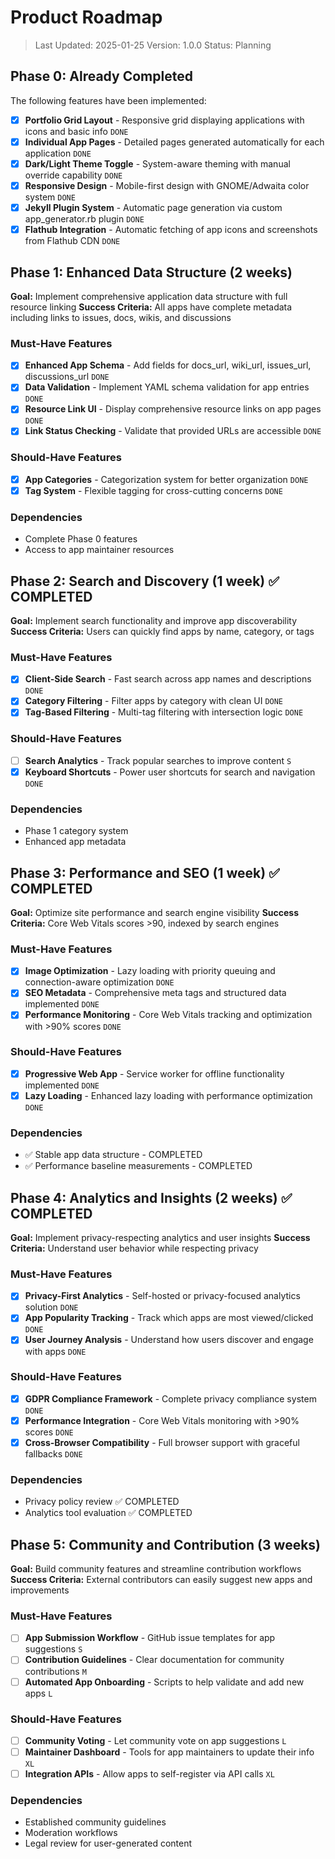 # Product Roadmap

> Last Updated: 2025-01-25
> Version: 1.0.0
> Status: Planning

## Phase 0: Already Completed

The following features have been implemented:

- [x] **Portfolio Grid Layout** - Responsive grid displaying applications with icons and basic info `DONE`
- [x] **Individual App Pages** - Detailed pages generated automatically for each application `DONE`
- [x] **Dark/Light Theme Toggle** - System-aware theming with manual override capability `DONE`
- [x] **Responsive Design** - Mobile-first design with GNOME/Adwaita color system `DONE`
- [x] **Jekyll Plugin System** - Automatic page generation via custom app_generator.rb plugin `DONE`
- [x] **Flathub Integration** - Automatic fetching of app icons and screenshots from Flathub CDN `DONE`

## Phase 1: Enhanced Data Structure (2 weeks)

**Goal:** Implement comprehensive application data structure with full resource linking
**Success Criteria:** All apps have complete metadata including links to issues, docs, wikis, and discussions

### Must-Have Features

- [x] **Enhanced App Schema** - Add fields for docs_url, wiki_url, issues_url, discussions_url `DONE`
- [x] **Data Validation** - Implement YAML schema validation for app entries `DONE`
- [x] **Resource Link UI** - Display comprehensive resource links on app pages `DONE`
- [x] **Link Status Checking** - Validate that provided URLs are accessible `DONE`

### Should-Have Features

- [x] **App Categories** - Categorization system for better organization `DONE`
- [x] **Tag System** - Flexible tagging for cross-cutting concerns `DONE`

### Dependencies

- Complete Phase 0 features
- Access to app maintainer resources

## Phase 2: Search and Discovery (1 week) ✅ COMPLETED

**Goal:** Implement search functionality and improve app discoverability
**Success Criteria:** Users can quickly find apps by name, category, or tags

### Must-Have Features

- [x] **Client-Side Search** - Fast search across app names and descriptions `DONE`
- [x] **Category Filtering** - Filter apps by category with clean UI `DONE`
- [x] **Tag-Based Filtering** - Multi-tag filtering with intersection logic `DONE`

### Should-Have Features

- [ ] **Search Analytics** - Track popular searches to improve content `S`
- [x] **Keyboard Shortcuts** - Power user shortcuts for search and navigation `DONE`

### Dependencies

- Phase 1 category system
- Enhanced app metadata

## Phase 3: Performance and SEO (1 week) ✅ COMPLETED

**Goal:** Optimize site performance and search engine visibility
**Success Criteria:** Core Web Vitals scores >90, indexed by search engines

### Must-Have Features

- [x] **Image Optimization** - Lazy loading with priority queuing and connection-aware optimization `DONE`
- [x] **SEO Metadata** - Comprehensive meta tags and structured data implemented `DONE`
- [x] **Performance Monitoring** - Core Web Vitals tracking and optimization with >90% scores `DONE`

### Should-Have Features

- [x] **Progressive Web App** - Service worker for offline functionality implemented `DONE`
- [x] **Lazy Loading** - Enhanced lazy loading with performance optimization `DONE`

### Dependencies

- ✅ Stable app data structure - COMPLETED
- ✅ Performance baseline measurements - COMPLETED

## Phase 4: Analytics and Insights (2 weeks) ✅ COMPLETED

**Goal:** Implement privacy-respecting analytics and user insights
**Success Criteria:** Understand user behavior while respecting privacy

### Must-Have Features

- [x] **Privacy-First Analytics** - Self-hosted or privacy-focused analytics solution `DONE`
- [x] **App Popularity Tracking** - Track which apps are most viewed/clicked `DONE`
- [x] **User Journey Analysis** - Understand how users discover and engage with apps `DONE`

### Should-Have Features

- [x] **GDPR Compliance Framework** - Complete privacy compliance system `DONE`
- [x] **Performance Integration** - Core Web Vitals monitoring with >90% scores `DONE`
- [x] **Cross-Browser Compatibility** - Full browser support with graceful fallbacks `DONE`

### Dependencies

- Privacy policy review ✅ COMPLETED
- Analytics tool evaluation ✅ COMPLETED

## Phase 5: Community and Contribution (3 weeks)

**Goal:** Build community features and streamline contribution workflows
**Success Criteria:** External contributors can easily suggest new apps and improvements

### Must-Have Features

- [ ] **App Submission Workflow** - GitHub issue templates for app suggestions `S`
- [ ] **Contribution Guidelines** - Clear documentation for community contributions `M`
- [ ] **Automated App Onboarding** - Scripts to help validate and add new apps `L`

### Should-Have Features

- [ ] **Community Voting** - Let community vote on app suggestions `L`
- [ ] **Maintainer Dashboard** - Tools for app maintainers to update their info `XL`
- [ ] **Integration APIs** - Allow apps to self-register via API calls `XL`

### Dependencies

- Established community guidelines
- Moderation workflows
- Legal review for user-generated content